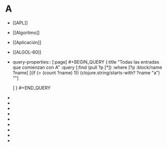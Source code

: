 # A
- [[APL]]
- [[Algoritmo]]
- [[Aplicación]]
- [[ALGOL-60]]
- query-properties:: [:page]
  #+BEGIN_QUERY
  {:title "Todas las entradas que comienzan con A"
   :query [:find (pull ?p [*])
           :where 
           [?p :block/name ?name]
  	 [(if (> (count ?name) 1)) 
  		(clojure.string/starts-with? ?name "a")
  		""]
           
  	 ]
  }
  #+END_QUERY
-
-
-
-
-
-
-
-
-